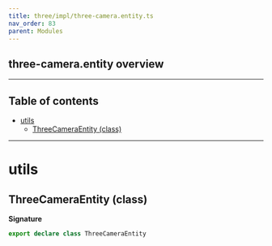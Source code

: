 ```yaml
---
title: three/impl/three-camera.entity.ts
nav_order: 83
parent: Modules
---
```


## three-camera.entity overview

---

<h2 class="text-delta">Table of contents</h2>

- [utils](#utils)
  - [ThreeCameraEntity (class)](#threecameraentity-class)

---

# utils

## ThreeCameraEntity (class)

**Signature**

```ts
export declare class ThreeCameraEntity
```

